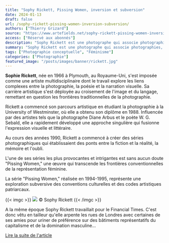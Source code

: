 ```yaml
---
title: "Sophy Rickett, Pissing Women, inversion et subversion"
date: 2024-01-13
draft: false
url: /sophy-rickett-pissing-women-inversion-subversion/
authors: ["Thierry Grizard"]
source: "https://www.artefields.net/sophy-rickett-pissing-women-inversion-subversion/"
access: ["Réservé aux abonnés"]
description: "Sophy Rickett est une photographe qui associe photographies, vidéos et textes. Elle s'est rendue célèbres avec la série subversive Pissing Women"
summary: "Sophy Rickett est une photographe qui associe photographies, vidéos et textes. Elle s'est rendue célèbres avec la série subversive Pissing Women"
tags: ["Photographie conceptuelle", "Féminisme"]
categories: ["Photographie"]
featured_image: "/posts/images/banner/rickett.jpg"
---
```


**Sophie Rickett**, née en 1966 à Plymouth, au Royaume-Uni, s'est imposée comme une artiste multidisciplinaire dont le travail explore les liens complexes entre la photographie, la poésie et la narration visuelle. Sa carrière artistique s'est déployée au croisement de l'image et du langage, remettant en question les frontières traditionnelles de la photographie.

Rickett a commencé son parcours artistique en étudiant la photographie à la University of Westminster, où elle a obtenu son diplôme en 1988. Influencée par des artistes tels que la photographe Diane Arbus et le poète W. G. Sebald, elle a rapidement développé une approche singulière qui fusionne l'expression visuelle et littéraire.

Au cours des années 1990, Rickett a commencé à créer des séries photographiques qui établissaient des ponts entre la fiction et la réalité, la mémoire et l'oubli.

L'une de ses séries les plus provocantes et intrigantes est sans aucun doute "Pissing Women," une œuvre qui transcende les frontières conventionnelles de la représentation féminine.

La série "Pissing Women," réalisée en 1994-1995, représente une exploration subversive des conventions culturelles et des codes artistiques patriarcaux.

{{< imgc >}}
![](/posts/images/rickett/sophy-rickett_pissing-women.003.jpg)
© Sophy Rickett
{{< /imgc >}}


A la même époque Sophy Rickett travaillait pour le Financial Times. C'est donc vêtu en tailleur qu'elle arpente les rues de Londres avec certaines de ses amies pour uriner de préférence sur des bâtiments représentatifs du capitalisme et de la domination masculine...

[Lire la suite de l'article](https://www.artefields.net/sophy-rickett-pissing-women-inversion-subversion/)
